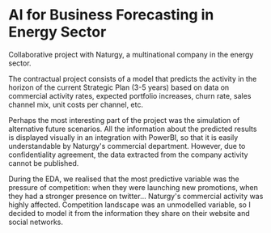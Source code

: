 # AI for Business Forecasting in Energy Sector
Collaborative project with Naturgy, a multinational company in the energy sector.

The contractual project consists of a model that predicts the activity in the horizon of the current Strategic Plan (3-5 years) based on data on commercial activity rates, expected portfolio increases, churn rate, sales channel mix, unit costs per channel, etc.  

Perhaps the most interesting part of the project was the simulation of alternative future scenarios.  All the information about the predicted results is displayed visually in an integration with PowerBI, so that it is easily understandable by Naturgy's commercial department. However, due to confidentiality agreement, the data extracted from the company activity cannot be published. 

During the EDA, we realised that the most predictive variable was the pressure of competition: when they were launching new promotions, when they had a stronger presence on twitter... Naturgy's commercial activity was highly affected. Competition landscape was an unmodelled variable, so I decided to model it from the information they share on their website and social networks.

